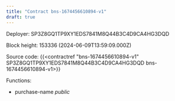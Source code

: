 ```yaml
---
title: "Contract bns-1674456610894-v1"
draft: true
---
```

Deployer: SP3Z8GQ1TP9XY1EDS7841M8Q44B3C4D9CA4HG3DQD


 



Block height: 153336 (2024-06-09T13:59:09.000Z)

Source code: {{<contractref "bns-1674456610894-v1" SP3Z8GQ1TP9XY1EDS7841M8Q44B3C4D9CA4HG3DQD bns-1674456610894-v1>}}

Functions:

* purchase-name _public_
